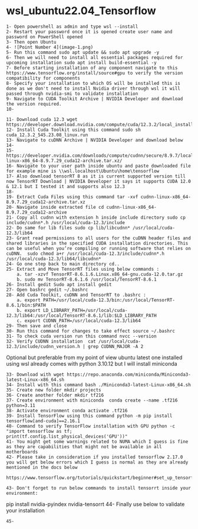 # wsl_ubuntu22.04_Tensorflow

    1- Open powershell as admin and type wsl --install
    2- Restart your password once it is opened create user name and password on PowerShell opened 
    3- Then open Ubuntu
    4- ![Point Number 4](image-1.png)
    5- Run this command sudo apt update && sudo apt upgrade -y
    6- Then we will need to install all essential packages required for upcoming installation sudo apt install build-essential -y
    7- Before starting installation of any component navigate to this https://www.tensorflow.org/install/source#gpu to verify the version compatibility for components 
    8- Specify your installation to which OS will be installed this is done as we don't need to install Nvidia driver through wsl it will passed through nvidia-smi to validate installation 
    9- Navigate to CUDA Toolkit Archive | NVIDIA Developer and download the version required.
    10- 
    
    11- Download cuda 12.3 wget https://developer.download.nvidia.com/compute/cuda/12.3.2/local_installers/cuda_12.3.2_545.23.08_linux.run
    12- Install Cuda Toolkit using this command sudo sh cuda_12.3.2_545.23.08_linux.run
    13- Navigate to cuDNN Archive | NVIDIA Developer and download below
    14- 
    15- https://developer.nvidia.com/downloads/compute/cudnn/secure/8.9.7/local_installers/12.x/cudnn-linux-x86_64-8.9.7.29_cuda12-archive.tar.xz/
    16- Navigate to your user path inside ubuntu and paste downloaded file for example mine is \\wsl.localhost\Ubuntu\home\tensorflow
    17- Also download tensorRT 8 as it is current supported version till now TensorRT Download | NVIDIA Developer it says it supports CUDA 12.0 & 12.1 but I tested it and supports also 12.3
    18- 
    19- Extract Cuda Files using this command tar -xvf cudnn-linux-x86_64-8.9.7.29_cuda12-archive.tar.xz
    20- Navigate inside extracted file cd cudnn-linux-x86_64-8.9.7.29_cuda12-archive
    21- Copy all cudnn with extension h inside include directory sudo cp include/cudnn*.h /usr/local/cuda-12.3/include
    22- Do same for lib files sudo cp lib/libcudnn* /usr/local/cuda-12.3/lib64
    23- Grant read permissions to all users for the cuDNN header files and shared libraries in the specified CUDA installation directories. This can be useful when you’re compiling or running software that relies on cuDNN.  sudo chmod a+r /usr/local/cuda-12.3/include/cudnn*.h /usr/local/cuda-12.3/lib64/libcudnn*
    24- Go one step back to main directory cd..
    25- Extract and Move TensorRT files using below commands :
        a. tar -xzvf TensorRT-8.6.1.6.Linux.x86_64-gnu.cuda-12.0.tar.gz
        b. sudo mv TensorRT-8.6.1.6 /usr/local/TensorRT-8.6.1
    26- Install gedit Sudo apt install gedit
    27- Open bashrc gedit ~/.bashrc
    28- Add Cuda Toolkit, cuDNN and TensorRT to .bashrc :
        a. export PATH=/usr/local/cuda-12.3/bin:/usr/local/TensorRT-8.6.1/bin:$PATH
        b. export LD_LIBRARY_PATH=/usr/local/cuda-12.3/lib64:/usr/local/TensorRT-8.6.1/lib:$LD_LIBRARY_PATH
        c. export CUDNN_PATH=/usr/local/cuda-12.3/lib64
    29- Then save and close
    30- Run this command for changes to take effect source ~/.bashrc
    31- To check cuda version run this command nvcc --version
    32- Verify CUDNN installation  cat /usr/local/cuda-12.3/include/cudnn_version.h | grep CUDNN_MAJOR -A 2

Optional but preferable from my point of view ubuntu latest one installed using wsl already comes with python 3.10.12 but I will install miniconda 

    33- Download with wget https://repo.anaconda.com/miniconda/Miniconda3-latest-Linux-x86_64.sh
    34- Install with this command bash ./Miniconda3-latest-Linux-x86_64.sh
    35- Create new folder mkdir projects
    36- Create another folder mkdir tf216
    37- Create environment with miniconda  conda create --name .tf216 python=3.11
    38- Activate environment conda activate .tf216 
    39- Install TensorFlow using this command python -m pip install tensorflow[and-cuda]==2.16.1
    40- Command to verify TensorFlow installation with GPU python -c "import tensorflow as tf; print(tf.config.list_physical_devices('GPU'))"
    41- You might get some warnings related to NUMA which I guess is fine as they are capabilities that might not be available in all motherboards 
    42- Please take in consideration if you installed tensorflow 2.17.0 you will get below errors which I guess is normal as they are already mentioned in the docs below
    
    https://www.tensorflow.org/tutorials/quickstart/beginner#set_up_tensorflow
    
    43- Don't forget to run below commands to install tensorrt inside your environment:

pip install nvidia-pyindex nvidia-tensorrt
    44- Finally use below to validate your installation


    45- 
        
        
        
